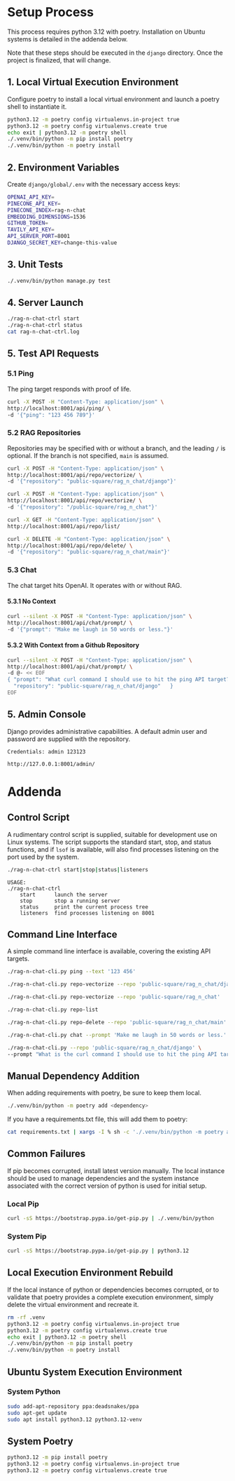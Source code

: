 # Setup Process
This process requires python 3.12 with poetry. Installation on Ubuntu systems
is detailed in the addenda below.

Note that these steps should be executed in the `django` directory. Once the
project is finalized, that will change.

## 1. Local Virtual Execution Environment
Configure poetry to install a local virtual environment and launch a poetry
shell to instantiate it.
```bash
python3.12 -m poetry config virtualenvs.in-project true
python3.12 -m poetry config virtualenvs.create true
echo exit | python3.12 -m poetry shell
./.venv/bin/python -m pip install poetry
./.venv/bin/python -m poetry install
```

## 2. Environment Variables
Create `django/global/.env` with the necessary access keys:
```bash
OPENAI_API_KEY=
PINECONE_API_KEY=
PINECONE_INDEX=rag-n-chat
EMBEDDING_DIMENSIONS=1536
GITHUB_TOKEN=
TAVILY_API_KEY=
API_SERVER_PORT=8001
DJANGO_SECRET_KEY=change-this-value
```

## 3. Unit Tests
```bash
./.venv/bin/python manage.py test
```

## 4. Server Launch
```bash
./rag-n-chat-ctrl start
./rag-n-chat-ctrl status
cat rag-n-chat-ctrl.log
```

## 5. Test API Requests

### 5.1 Ping
The ping target responds with proof of life.
```bash
curl -X POST -H "Content-Type: application/json" \
http://localhost:8001/api/ping/ \
-d '{"ping": "123 456 789"}'
```

### 5.2 RAG Repositories
Repositories may be specified with or without a branch, and the leading `/`
is optional. If the branch is not specified, `main` is assumed.
```bash
curl -X POST -H "Content-Type: application/json" \
http://localhost:8001/api/repo/vectorize/ \
-d '{"repository": "public-square/rag_n_chat/django"}'
```

```bash
curl -X POST -H "Content-Type: application/json" \
http://localhost:8001/api/repo/vectorize/ \
-d '{"repository": "/public-square/rag_n_chat"}'
```

```bash
curl -X GET -H "Content-Type: application/json" \
http://localhost:8001/api/repo/list/
```

```bash
curl -X DELETE -H "Content-Type: application/json" \
http://localhost:8001/api/repo/delete/ \
-d '{"repository": "public-square/rag_n_chat/main"}'
```

### 5.3 Chat
The chat target hits OpenAI. It operates with or without RAG.

#### 5.3.1 No Context
```bash
curl --silent -X POST -H "Content-Type: application/json" \
http://localhost:8001/api/chat/prompt/ \
-d '{"prompt": "Make me laugh in 50 words or less."}'
```

#### 5.3.2 With Context from a Github Repository
```bash
curl --silent -X POST -H "Content-Type: application/json" \
http://localhost:8001/api/chat/prompt/ \
-d @- << EOF
{ "prompt": "What curl command I should use to hit the ping API target?",
  "repository": "public-square/rag_n_chat/django"   }
EOF
```

## 5. Admin Console
Django provides administrative capabilities. A default admin user and password
are supplied with the repository.
```
Credentials: admin 123123

http://127.0.0.1:8001/admin/
```


# Addenda

## Control Script
A rudimentary control script is supplied, suitable for development use on Linux
systems. The script supports the standard start, stop, and status functions,
and if `lsof` is available, will also find processes listening on the port used
by the system.
```bash
./rag-n-chat-ctrl start|stop|status|listeners
```

```
USAGE:
./rag-n-chat-ctrl
    start      launch the server
    stop       stop a running server
    status     print the current process tree
    listeners  find processes listening on 8001
```

## Command Line Interface
A simple command line interface is available, covering the existing API targets.
```bash
./rag-n-chat-cli.py ping --text '123 456'
```

```bash
./rag-n-chat-cli.py repo-vectorize --repo 'public-square/rag_n_chat/django'
```

```bash
./rag-n-chat-cli.py repo-vectorize --repo 'public-square/rag_n_chat'
```

```bash
./rag-n-chat-cli.py repo-list
```

```bash
./rag-n-chat-cli.py repo-delete --repo 'public-square/rag_n_chat/main'
```

```bash
./rag-n-chat-cli.py chat --prompt 'Make me laugh in 50 words or less.'
```

```bash
./rag-n-chat-cli.py --repo 'public-square/rag_n_chat/django' \
--prompt "What is the curl command I should use to hit the ping API target?"
```

## Manual Dependency Addition
When adding requirements with poetry, be sure to keep them local.
```bash
./.venv/bin/python -m poetry add <dependency>

```

If you have a requirements.txt file, this will add them to poetry:
```bash
cat requirements.txt | xargs -I % sh -c './.venv/bin/python -m poetry add "%"'
```

## Common Failures
If pip becomes corrupted, install latest version manually. The local instance
should be used to manage dependencies and the system instance associated with
the correct version of python is used for initial setup.

### Local Pip
```bash
curl -sS https://bootstrap.pypa.io/get-pip.py | ./.venv/bin/python
```

### System Pip
```bash
curl -sS https://bootstrap.pypa.io/get-pip.py | python3.12
```

## Local Execution Environment Rebuild
If the local instance of python or dependencies becomes corrupted, or to
validate that poetry provides a complete execution environment, simply delete
the virtual environment and recreate it.
```bash
rm -rf .venv
python3.12 -m poetry config virtualenvs.in-project true
python3.12 -m poetry config virtualenvs.create true
echo exit | python3.12 -m poetry shell
./.venv/bin/python -m pip install poetry
./.venv/bin/python -m poetry install

```

## Ubuntu System Execution Environment
### System Python
```bash
sudo add-apt-repository ppa:deadsnakes/ppa
sudo apt-get update
sudo apt install python3.12 python3.12-venv
```

## System Poetry
```bash
python3.12 -m pip install poetry
python3.12 -m poetry config virtualenvs.in-project true
python3.12 -m poetry config virtualenvs.create true
```
